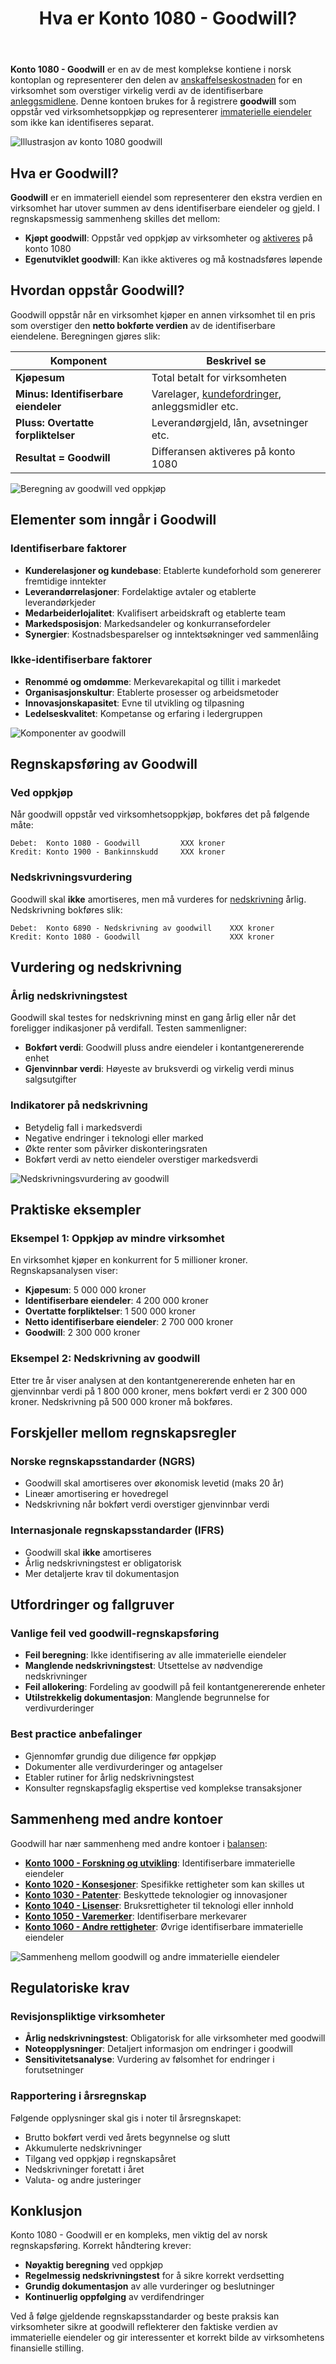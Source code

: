 ﻿---
title: "Hva er Konto 1080 - Goodwill?"
meta_title: "1080"
meta_description: '**Konto 1080 - Goodwill** er en av de mest komplekse kontiene i norsk kontoplan og representerer den delen av [anskaffelseskostnaden](/blogs/regnskap/hva-er-ans...'
slug: 1080
type: blog
layout: pages/single
---

**Konto 1080 - Goodwill** er en av de mest komplekse kontiene i norsk kontoplan og representerer den delen av [anskaffelseskostnaden](/blogs/regnskap/hva-er-anskaffelseskost "Hva er Anskaffelseskost?") for en virksomhet som overstiger virkelig verdi av de identifiserbare [anleggsmidlene](/blogs/regnskap/hva-er-anleggsmidler "Hva er Anleggsmidler?"). Denne kontoen brukes for å registrere **goodwill** som oppstår ved virksomhetsoppkjøp og representerer [immaterielle eiendeler](/blogs/regnskap/hva-er-imaterielle-eiendeler "Hva er Imaterielle Eiendeler?") som ikke kan identifiseres separat.

![Illustrasjon av konto 1080 goodwill](1080-goodwill-image.svg)

## Hva er Goodwill?

**Goodwill** er en immateriell eiendel som representerer den ekstra verdien en virksomhet har utover summen av dens identifiserbare eiendeler og gjeld. I regnskapsmessig sammenheng skilles det mellom:

* **Kjøpt goodwill**: Oppstår ved oppkjøp av virksomheter og [aktiveres](/blogs/regnskap/hva-er-aktivering "Hva er Aktivering i Regnskap?") på konto 1080
* **Egenutviklet goodwill**: Kan ikke aktiveres og må kostnadsføres løpende

## Hvordan oppstår Goodwill?

Goodwill oppstår når en virksomhet kjøper en annen virksomhet til en pris som overstiger den **netto bokførte verdien** av de identifiserbare eiendelene. Beregningen gjøres slik:

| Komponent | Beskrivel se |
|-----------|-------------|
| **Kjøpesum** | Total betalt for virksomheten |
| **Minus: Identifiserbare eiendeler** | Varelager, [kundefordringer](/blogs/kontoplan/1500-kundefordringer "Konto 1500 - Kundefordringer"), anleggsmidler etc. |
| **Pluss: Overtatte forpliktelser** | Leverandørgjeld, lån, avsetninger etc. |
| **Resultat = Goodwill** | Differansen aktiveres på konto 1080 |

![Beregning av goodwill ved oppkjøp](goodwill-beregning.svg)

## Elementer som inngår i Goodwill

### Identifiserbare faktorer
* **Kunderelasjoner og kundebase**: Etablerte kundeforhold som genererer fremtidige inntekter
* **Leverandørrelasjoner**: Fordelaktige avtaler og etablerte leverandørkjeder
* **Medarbeiderlojalitet**: Kvalifisert arbeidskraft og etablerte team
* **Markedsposisjon**: Markedsandeler og konkurransefordeler
* **Synergier**: Kostnadsbesparelser og inntektsøkninger ved sammenlåing

### Ikke-identifiserbare faktorer
* **Renommé og omdømme**: Merkevarekapital og tillit i markedet
* **Organisasjonskultur**: Etablerte prosesser og arbeidsmetoder
* **Innovasjonskapasitet**: Evne til utvikling og tilpasning
* **Ledelseskvalitet**: Kompetanse og erfaring i ledergruppen

![Komponenter av goodwill](goodwill-komponenter.svg)

## Regnskapsføring av Goodwill

### Ved oppkjøp
Når goodwill oppstår ved virksomhetsoppkjøp, bokføres det på følgende måte:

```
Debet:  Konto 1080 - Goodwill         XXX kroner
Kredit: Konto 1900 - Bankinnskudd     XXX kroner
```

### Nedskrivningsvurdering
Goodwill skal **ikke** amortiseres, men må vurderes for [nedskrivning](/blogs/regnskap/hva-er-nedskrivning "Hva er Nedskrivning?") årlig. Nedskrivning bokføres slik:

```
Debet:  Konto 6890 - Nedskrivning av goodwill    XXX kroner
Kredit: Konto 1080 - Goodwill                    XXX kroner
```

## Vurdering og nedskrivning

### Årlig nedskrivningstest
Goodwill skal testes for nedskrivning minst en gang årlig eller når det foreligger indikasjoner på verdifall. Testen sammenligner:

* **Bokført verdi**: Goodwill pluss andre eiendeler i kontantgenererende enhet
* **Gjenvinnbar verdi**: Høyeste av bruksverdi og virkelig verdi minus salgsutgifter

### Indikatorer på nedskrivning
* Betydelig fall i markedsverdi
* Negative endringer i teknologi eller marked
* Økte renter som påvirker diskonteringsraten
* Bokført verdi av netto eiendeler overstiger markedsverdi

![Nedskrivningsvurdering av goodwill](goodwill-nedskrivning.svg)

## Praktiske eksempler

### Eksempel 1: Oppkjøp av mindre virksomhet
En virksomhet kjøper en konkurrent for 5 millioner kroner. Regnskapsanalysen viser:

* **Kjøpesum**: 5 000 000 kroner
* **Identifiserbare eiendeler**: 4 200 000 kroner
* **Overtatte forpliktelser**: 1 500 000 kroner
* **Netto identifiserbare eiendeler**: 2 700 000 kroner
* **Goodwill**: 2 300 000 kroner

### Eksempel 2: Nedskrivning av goodwill
Etter tre år viser analysen at den kontantgenererende enheten har en gjenvinnbar verdi på 1 800 000 kroner, mens bokført verdi er 2 300 000 kroner. Nedskrivning på 500 000 kroner må bokføres.

## Forskjeller mellom regnskapsregler

### Norske regnskapsstandarder (NGRS)
* Goodwill skal amortiseres over økonomisk levetid (maks 20 år)
* Lineær amortisering er hovedregel
* Nedskrivning når bokført verdi overstiger gjenvinnbar verdi

### Internasjonale regnskapsstandarder (IFRS)
* Goodwill skal **ikke** amortiseres
* Årlig nedskrivningstest er obligatorisk
* Mer detaljerte krav til dokumentasjon

## Utfordringer og fallgruver

### Vanlige feil ved goodwill-regnskapsføring
* **Feil beregning**: Ikke identifisering av alle immaterielle eiendeler
* **Manglende nedskrivningstest**: Utsettelse av nødvendige nedskrivninger
* **Feil allokering**: Fordeling av goodwill på feil kontantgenererende enheter
* **Utilstrekkelig dokumentasjon**: Manglende begrunnelse for verdivurderinger

### Best practice anbefalinger
* Gjennomfør grundig due diligence før oppkjøp
* Dokumenter alle verdivurderinger og antagelser
* Etabler rutiner for årlig nedskrivningstest
* Konsulter regnskapsfaglig ekspertise ved komplekse transaksjoner

## Sammenheng med andre kontoer

Goodwill har nær sammenheng med andre kontoer i [balansen](/blogs/regnskap/hva-er-balanse "Hva er Balanse?"):

* **[Konto 1000 - Forskning og utvikling](/blogs/kontoplan/1000-forskning-og-utvikling "Konto 1000 - Forskning og utvikling")**: Identifiserbare immaterielle eiendeler
* **[Konto 1020 - Konsesjoner](/blogs/kontoplan/1020-konsesjoner "Konto 1020 - Konsesjoner")**: Spesifikke rettigheter som kan skilles ut
* **[Konto 1030 - Patenter](/blogs/kontoplan/1030-patenter "Konto 1030 - Patenter")**: Beskyttede teknologier og innovasjoner
* **[Konto 1040 - Lisenser](/blogs/kontoplan/1040-lisenser "Konto 1040 - Lisenser")**: Bruksrettigheter til teknologi eller innhold
* **[Konto 1050 - Varemerker](/blogs/kontoplan/1050-varemerker "Konto 1050 - Varemerker")**: Identifiserbare merkevarer
* **[Konto 1060 - Andre rettigheter](/blogs/kontoplan/1060-andre-rettigheter "Konto 1060 - Andre rettigheter")**: Øvrige identifiserbare immaterielle eiendeler

![Sammenheng mellom goodwill og andre immaterielle eiendeler](goodwill-sammenheng.svg)

## Regulatoriske krav

### Revisjonspliktige virksomheter
* **Årlig nedskrivningstest**: Obligatorisk for alle virksomheter med goodwill
* **Noteopplysninger**: Detaljert informasjon om endringer i goodwill
* **Sensitivitetsanalyse**: Vurdering av følsomhet for endringer i forutsetninger

### Rapportering i årsregnskap
Følgende opplysninger skal gis i noter til årsregnskapet:

* Brutto bokført verdi ved årets begynnelse og slutt
* Akkumulerte nedskrivninger
* Tilgang ved oppkjøp i regnskapsåret
* Nedskrivninger foretatt i året
* Valuta- og andre justeringer

## Konklusjon

Konto 1080 - Goodwill er en kompleks, men viktig del av norsk regnskapsføring. Korrekt håndtering krever:

* **Nøyaktig beregning** ved oppkjøp
* **Regelmessig nedskrivningstest** for å sikre korrekt verdsetting
* **Grundig dokumentasjon** av alle vurderinger og beslutninger
* **Kontinuerlig oppfølging** av verdifendringer

Ved å følge gjeldende regnskapsstandarder og beste praksis kan virksomheter sikre at goodwill reflekterer den faktiske verdien av immaterielle eiendeler og gir interessenter et korrekt bilde av virksomhetens finansielle stilling.







